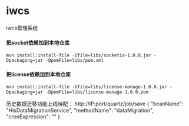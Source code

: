 # iwcs


iwcs管理系统



#### 把socket依赖加到本地仓库
```shell
mvn install:install-file -Dfile=libs/socketio-1.0.0.jar -Dpackaging=jar -DpomFile=libs/pom.xml
```



#### 把license依赖加到本地仓库
```shell
mvn install:install-file -Dfile=libs/license-manage-1.0.0.jar -Dpackaging=jar -DpomFile=libs/license-manage-1.0.0.pom
```

历史数据迁移功能上线待配：
    http://IP:port/quartz/job/save
    {
        "beanName": "HisDataMigrationService", 
        "methodName": "dataMigration",
        "cronExpression": ""
    }
	